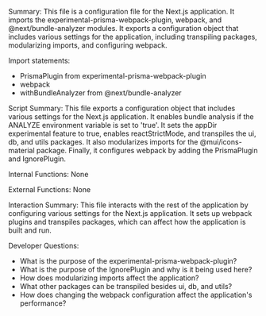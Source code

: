 Summary:
This file is a configuration file for the Next.js application. It imports the experimental-prisma-webpack-plugin, webpack, and @next/bundle-analyzer modules. It exports a configuration object that includes various settings for the application, including transpiling packages, modularizing imports, and configuring webpack.

Import statements:
- PrismaPlugin from experimental-prisma-webpack-plugin
- webpack
- withBundleAnalyzer from @next/bundle-analyzer

Script Summary:
This file exports a configuration object that includes various settings for the Next.js application. It enables bundle analysis if the ANALYZE environment variable is set to 'true'. It sets the appDir experimental feature to true, enables reactStrictMode, and transpiles the ui, db, and utils packages. It also modularizes imports for the @mui/icons-material package. Finally, it configures webpack by adding the PrismaPlugin and IgnorePlugin.

Internal Functions:
None

External Functions:
None

Interaction Summary:
This file interacts with the rest of the application by configuring various settings for the Next.js application. It sets up webpack plugins and transpiles packages, which can affect how the application is built and run.

Developer Questions:
- What is the purpose of the experimental-prisma-webpack-plugin?
- What is the purpose of the IgnorePlugin and why is it being used here?
- How does modularizing imports affect the application?
- What other packages can be transpiled besides ui, db, and utils?
- How does changing the webpack configuration affect the application's performance?